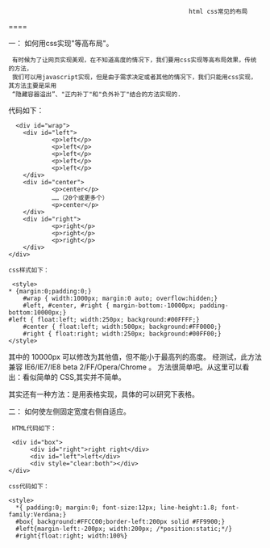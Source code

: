                                                       html css常见的布局
====

                                                  
一： 如何用css实现"等高布局"。
     
     有时候为了让网页实现美观，在不知道高度的情况下，我们要用css实现等高布局效果，传统的方法，
     我们可以用javascript实现，但是由于需求决定或者其他的情况下，我们只能用css实现，其方法主要是采用
     “隐藏容器溢出”、"正内补丁"和"负外补丁"结合的方法实现的.
  代码如下：
  
      <div id="wrap">
        <div id="left">
                <p>left</p>
                <p>left</p>
                <p>left</p>
                <p>left</p>
                <p>left</p>
        </div>
        <div id="center">
                <p>center</p>
                ……（20个或更多个）
                <p>center</p>
        </div>
        <div id="right">
                <p>right</p>
                <p>right</p>
                <p>right</p>
        </div>
    </div>
    
    css样式如下：
    
     <style>
	* {margin:0;padding:0;}
        #wrap { width:1000px; margin:0 auto; overflow:hidden;}
        #left, #center, #right { margin-bottom:-10000px; padding-bottom:10000px;}
  	#left { float:left; width:250px; background:#00FFFF;}
        #center { float:left; width:500px; background:#FF0000;}
        #right { float:right; width:250px; background:#00FF00;}
    </style>

其中的 10000px 可以修改为其他值，但不能小于最高列的高度。 经测试，此方法兼容 IE6/IE7/IE8 beta 2/FF/Opera/Chrome 。 
方法很简单吧。从这里可以看出：看似简单的 CSS,其实并不简单。

  其实还有一种方法：是用表格实现，具体的可以研究下表格。
  

二： 如何使左侧固定宽度右侧自适应。
     
     HTML代码如下：
     
     <div id="box">
	      <div id="right">right right</div>
	      <div id="left">left</div>
	      <div style="clear:both"></div>
    </div> 
    
    css代码如下：
    
    <style>
      *{ padding:0; margin:0; font-size:12px; line-height:1.8; font-family:Verdana;}
      #box{ background:#FFCC00;border-left:200px solid #FF9900;}
      #left{margin-left:-200px; width:200px; /*position:static;*/}
      #right{float:right; width:100%}
   </style> 
